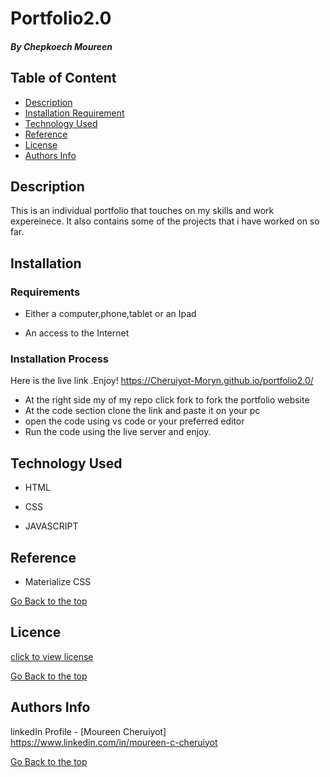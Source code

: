 # Portfolio2.0

##### By Chepkoech Moureen

## Table of Content

+ [Description](#description)
+ [Installation Requirement](#Installation)
+ [Technology Used](#technology-used)
+ [Reference](#reference)
+ [License](#license)
+ [Authors Info](#author-Info)

## Description
<p>This is  an individual portfolio that touches on my skills and work expereinece. It also contains some of the projects that i have worked on so far.</p> 


## Installation

### Requirements

* Either a computer,phone,tablet or an Ipad

* An access to the Internet

### Installation Process
Here is the live link .Enjoy! https://Cheruiyot-Moryn.github.io/portfolio2.0/
* At the right side my of my repo click fork to fork the portfolio website
* At the code section clone the link and paste it on your pc
* open the code using vs code or your preferred editor 
* Run the code using the live server and enjoy.

## Technology Used
* HTML 

* CSS 

* JAVASCRIPT

## Reference
* Materialize CSS

[Go Back to the top](#portfolio2.0)

## Licence

[click to view license](LICENSE)

[Go Back to the top](#portfolio2.0)

## Authors Info

linkedIn Profile - [Moureen Cheruiyot] https://www.linkedin.com/in/moureen-c-cheruiyot


[Go Back to the top](#portfolio )
